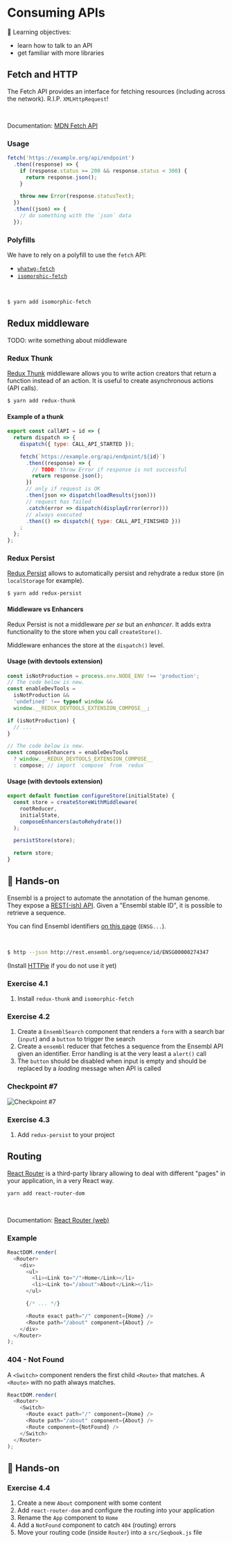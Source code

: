 # Consuming APIs

📌 Learning objectives:

- learn how to talk to an API
- get familiar with more libraries


## Fetch and HTTP

The Fetch API provides an interface for fetching resources (including across the
network). R.I.P. `XMLHttpRequest`!

<br>

Documentation: [MDN Fetch
API](https://developer.mozilla.org/en-US/docs/Web/API/Fetch_API)


### Usage

``` js
fetch('https://example.org/api/endpoint')
  .then((response) => {
    if (response.status >= 200 && response.status < 300) {
      return response.json();
    }

    throw new Error(response.statusText);
  })
  .then((json) => {
    // do something with the `json` data
  });
```


### Polyfills

We have to rely on a polyfill to use the `fetch` API:

- [`whatwg-fetch`](https://github.com/github/fetch)
- [`isomorphic-fetch`](https://github.com/matthew-andrews/isomorphic-fetch)

<br>

``` bash
$ yarn add isomorphic-fetch
```


## Redux middleware

TODO: write something about middleware


### Redux Thunk

[Redux Thunk](https://github.com/gaearon/redux-thunk) middleware allows you to
write action creators that return a function instead of an action. It is useful
to create asynchronous actions (API calls).

``` bash
$ yarn add redux-thunk
```


#### Example of a thunk

``` js
export const callAPI = id => {
  return dispatch => {
    dispatch({ type: CALL_API_STARTED });

    fetch(`https://example.org/api/endpoint/${id}`)
      .then((response) => {
        // TODO: throw Error if response is not successful
        return response.json();
      })
      // only if request is OK
      .then(json => dispatch(loadResults(json)))
      // request has failed
      .catch(error => dispatch(displayError(error)))
      // always executed
      .then(() => dispatch({ type: CALL_API_FINISHED }))
    ;
  };
};
```


### Redux Persist

[Redux Persist](https://github.com/rt2zz/redux-persist) allows to automatically
persist and rehydrate a redux store (in `localStorage` for example).

``` bash
$ yarn add redux-persist
```


#### Middleware vs Enhancers

Redux Persist is not a middleware _per se_ but an _enhancer_. It adds extra
functionality to the store when you call `createStore()`.

Middleware enhances the store at the `dispatch()` level.


#### Usage (with devtools extension)

``` js
const isNotProduction = process.env.NODE_ENV !== 'production';
// The code below is new.
const enableDevTools =
  isNotProduction &&
  'undefined' !== typeof window &&
  window.__REDUX_DEVTOOLS_EXTENSION_COMPOSE__;
```

``` js
if (isNotProduction) {
  // ...
}

// The code below is new.
const composeEnhancers = enableDevTools
  ? window.__REDUX_DEVTOOLS_EXTENSION_COMPOSE__
  : compose; // import `compose` from `redux`
```


#### Usage (with devtools extension)

``` js
export default function configureStore(initialState) {
  const store = createStoreWithMiddleware(
    rootReducer,
    initialState,
    composeEnhancers(autoRehydrate())
  );

  persistStore(store);

  return store;
}
```


## 🚀 Hands-on


Ensembl is a project to automate the annotation of the human genome. They expose
a [REST(-ish) API](http://rest.ensembl.org/). Given a "Ensembl stable ID", it is
possible to retrieve a sequence.

You can find Ensembl identifiers [on this
page](http://www.ensembl.org/Multi/Search/Results?site=ensembl;page=1;facet_feature_type=Gene;q=human)
(`ENSG...`).

<br>

``` bash
$ http --json http://rest.ensembl.org/sequence/id/ENSG00000274347
```

(Install [HTTPie](https://github.com/jakubroztocil/httpie) if you do not use it
yet)


### Exercise 4.1

1. Install `redux-thunk` and `isomorphic-fetch`


### Exercise 4.2

1. Create a `EnsemblSearch` component that renders a `form` with a search bar
   (`input`) and a `button` to trigger the search
2. Create a `ensembl` reducer that fetches a sequence from the Ensembl API given
   an identifier. Error handling is at the very least a `alert()` call
3. The `button` should be disabled when input is empty and should be replaced by
   a _loading_ message when API is called


### Checkpoint #7

![Checkpoint #7](images/seqbook-checkpoint-7.gif)


### Exercise 4.3

1. Add `redux-persist` to your project


## Routing

[React Router](https://reacttraining.com/react-router/) is a third-party library
allowing to deal with different "pages" in your application, in a very React
way.

``` bash
yarn add react-router-dom
```

<br>

Documentation: [React Router
(web)](https://reacttraining.com/react-router/web/guides/philosophy)


### Example

``` js
ReactDOM.render(
  <Router>
    <div>
      <ul>
        <li><Link to="/">Home</Link></li>
        <li><Link to="/about">About</Link></li>
      </ul>

      {/* ... */}

      <Route exact path="/" component={Home} />
      <Route path="/about" component={About} />
    </div>
  </Router>
);
```


### 404 - Not Found

A `<Switch>` component renders the first child `<Route>` that matches. A
`<Route>` with no path always matches.

``` js
ReactDOM.render(
  <Router>
    <Switch>
      <Route exact path="/" component={Home} />
      <Route path="/about" component={About} />
      <Route component={NotFound} />
    </Switch>
  </Router>
);
```


## 🚀 Hands-on


### Exercise 4.4

1. Create a new `About` component with some content
2. Add `react-router-dom` and configure the routing into your application
3. Rename the `App` component to `Home`
4. Add a `NotFound` component to catch `404` (routing) errors
5. Move your routing code (inside `Router`) into a `src/Seqbook.js` file
